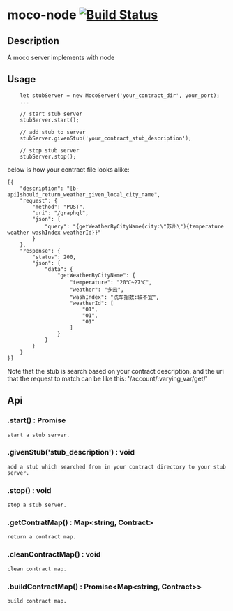 # moco-node [![Build Status](https://api.travis-ci.org/uuau99999/moco-node.svg?branch=master)](https://travis-ci.org/uuau99999/moco-node)

## Description

A moco server implements with node

## Usage

```
    let stubServer = new MocoServer('your_contract_dir', your_port);
    ...

    // start stub server
    stubServer.start();

    // add stub to server
    stubServer.givenStub('your_contract_stub_description');

    // stop stub server
    stubServer.stop();
```

below is how your contract file looks alike:

```
[{
    "description": "[b-api]should_return_weather_given_local_city_name",
    "request": {
        "method": "POST",
        "uri": "/graphql",
        "json": {
            "query": "{getWeatherByCityName(city:\"苏州\"){temperature weather washIndex weatherId}}"
        }
    },
    "response": {
        "status": 200,
        "json": {
            "data": {
                "getWeatherByCityName": {
                    "temperature": "20℃~27℃",
                    "weather": "多云",
                    "washIndex": "洗车指数:较不宜",
                    "weatherId": [
                        "01",
                        "01",
                        "01"
                    ]
                }
            }
        }
    }
}]
```

Note that the stub is search based on your contract description, and the uri that the request to match can be like this: '/account/:varying_var/get/'

## Api

### .start() : Promise

    start a stub server.

### .givenStub('stub_description') : void

    add a stub which searched from in your contract directory to your stub server.

### .stop() : void

    stop a stub server.

### .getContratMap() : Map<string, Contract>

    return a contract map.

### .cleanContractMap() : void

    clean contract map.

### .buildContractMap() : Promise<Map<string, Contract>>

    build contract map.
